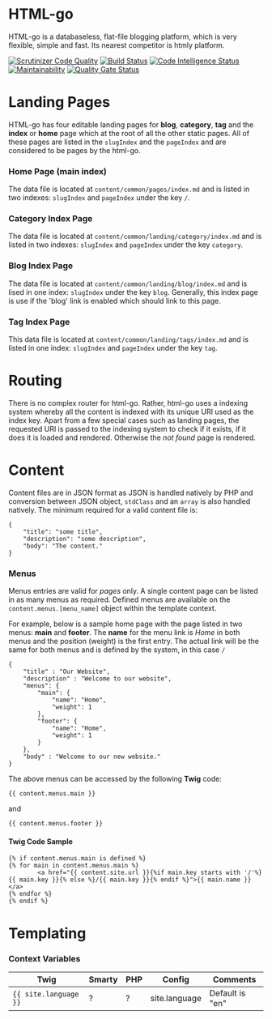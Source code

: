 # HTML-go
HTML-go is a databaseless, flat-file blogging platform, which is very flexible, simple and fast. Its
nearest competitor is htmly platform.

[![Scrutinizer Code Quality](https://scrutinizer-ci.com/g/ColonelBlimp/html-go-func/badges/quality-score.png?b=main)](https://scrutinizer-ci.com/g/ColonelBlimp/html-go-func/?branch=main) [![Build Status](https://scrutinizer-ci.com/g/ColonelBlimp/html-go-func/badges/build.png?b=main)](https://scrutinizer-ci.com/g/ColonelBlimp/html-go-func/build-status/main) [![Code Intelligence Status](https://scrutinizer-ci.com/g/ColonelBlimp/html-go-func/badges/code-intelligence.svg?b=main)](https://scrutinizer-ci.com/code-intelligence) [![Maintainability](https://api.codeclimate.com/v1/badges/b59227a05de955a954b5/maintainability)](https://codeclimate.com/github/ColonelBlimp/html-go-func/maintainability) [![Quality Gate Status](https://sonarcloud.io/api/project_badges/measure?project=ColonelBlimp_html-go-func&metric=alert_status)](https://sonarcloud.io/dashboard?id=ColonelBlimp_html-go-func)

# Landing Pages
HTML-go has four editable landing pages for **blog**, **category**, **tag** and the **index** or
**home** page which at the root of all the other static pages.
All of these pages are listed in the `slugIndex` and the `pageIndex` and are considered
to be pages by the html-go.
### Home Page (main index)
The data file is located at `content/common/pages/index.md` and is
listed in two indexes: `slugIndex` and `pageIndex` under the key `/`.
### Category Index Page
The data file is located at `content/common/landing/category/index.md` and
is listed in two indexes: `slugIndex` and `pageIndex` under the key `category`.
### Blog Index Page
The data file is located at `content/common/landing/blog/index.md` and is
lised in one index: `slugIndex` under the key `blog`. Generally,
this index page is use if the 'blog' link is enabled which should link to this page.
### Tag Index Page
This data file is located at `content/common/landing/tags/index.md` and
is listed in one index: `slugIndex` and `pageIndex` under the key `tag`.

# Routing
There is no complex router for html-go. Rather, html-go uses a indexing system
whereby all the content is indexed with its unique URI used as the index key. Apart from
a few special cases such as landing pages, the requested URI is passed to the
indexing system to check if it exists, if it does it is loaded and rendered.
Otherwise the *not found* page is rendered.

# Content
Content files are in JSON format as JSON is handled natively by PHP and conversion
between JSON object, `stdClass` and an `array` is also handled natively.
The minimum required for a valid content file is:

    {
        "title": "some title",
        "description": "some description",
        "body": "The content."
    }

### Menus
Menus entries are valid for *pages* only. A single content page can be listed in as many menus
as required. Defined menus are available on the `content.menus.[menu_name]` object
within the template context.

For example, below is a sample home page with the page listed in two menus:
**main** and **footer**. The **name** for the menu link is *Home* in both menus
and the position (weight) is the first entry. The actual link will be the same
for both menus and is defined by the system, in this case `/`

    {
        "title" : "Our Website",
        "description" : "Welcome to our website",
        "menus": {
            "main": {
                "name": "Home",
                "weight": 1
            },
            "footer": {
                "name": "Home",
                "weight": 1
            }
        },
        "body" : "Welcome to our new website."
    }

The above menus can be accessed by the following **Twig** code:

    {{ content.menus.main }}

and

    {{ content.menus.footer }}

#### Twig Code Sample
    {% if content.menus.main is defined %}
    {% for main in content.menus.main %}
            <a href="{{ content.site.url }}{%if main.key starts with '/'%}{{ main.key }}{% else %}/{{ main.key }}{% endif %}">{{ main.name }}</a>
    {% endfor %}
    {% endif %}

# Templating

### Context Variables

|Twig |Smarty |PHP |Config | Comments|
|--- | --- | --- | --- | ---|
|`{{ site.language }}`|?|?|site.language | Default is "en"|
